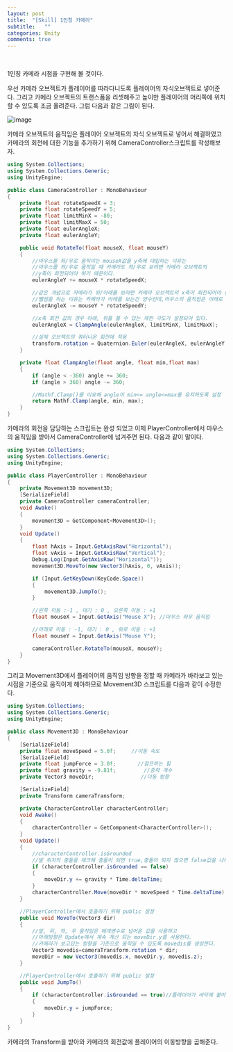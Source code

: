 ```yaml
---
layout: post
title:  "[Skill] 1인칭 카메라"
subtitle:   ""
categories: Unity
comments: true
---
```


<br>

1인칭 카메라 시점을 구현해 볼 것이다.

우선 카메라 오브젝트가 플레이어를 따라다니도록 플레이어의 자식오브젝트로 넣어준다. 그리고 카메라 오브젝트의 트랜스폼을 리셋해주고 높이만 플레이어의 머리쪽에 위치할 수 있도록 조금 올려준다. 그럼 다음과 같은 그림이 된다.

![image](https://user-images.githubusercontent.com/101051124/158780179-0ba1a188-b151-45ce-b1b8-b868ad2695af.png)

카메라 오브젝트의 움직임은 플레이어 오브젝트의 자식 오브젝트로 넣어서 해결하였고 카메라의 회전에 대한 기능을 추가하기 위해 CameraController스크립트를 작성해보자.

```csharp
using System.Collections;
using System.Collections.Generic;
using UnityEngine;

public class CameraController : MonoBehaviour
{
    private float rotateSpeedX = 3;
    private float rotateSpeedY = 5;
    private float limitMinX = -80;
    private float limitMaxX = 50;
    private float eulerAngleX;
    private float eulerAngleY;

    public void RotateTo(float mouseX, float mouseY)
    {
        //마우스를 좌/우로 움직이는 mouseX값을 y축에 대입하는 이유는
        //마우스를 좌/우로 움직일 때 카메라도 좌/우로 보려면 카메라 오브젝트의
        //y축이 회전되어야 하기 때문이다.
        eulerAngleY += mouseX * rotateSpeedX;

        //같은 개념으로 카메라가 위/아래를 보려면 카메라 오브젝트의 x축이 회전되어야 한다.
        //뺄셈을 하는 이유는 카메라가 아래를 보는건 양수인데,마우스의 움직임은 아래로 내려가면 음수이기 때문
        eulerAngleX -= mouseY * rotateSpeedY;

        //x축 회전 값의 경우 아래, 위를 볼 수 있는 제한 각도가 설정되어 있다.
        eulerAngleX = ClampAngle(eulerAngleX, limitMinX, limitMaxX);

        //실제 오브젝트의 쿼터니온 회전에 적용
        transform.rotation = Quaternion.Euler(eulerAngleX, eulerAngleY, 0);
    }

    private float ClampAngle(float angle, float min,float max)
    {
        if (angle < -360) angle += 360;
        if (angle > 360) angle -= 360;

        //Mathf.Clamp()를 이요해 angle이 min<= angle<=max를 유지하도록 설정
        return Mathf.Clamp(angle, min, max);
    }
}
```

카메라의 회전을 담당하는 스크립트는 완성 되었고 이제 PlayerController에서 마우스의 움직임을 받아서 CameraController에 넘겨주면 된다. 다음과 같이 말이다.

```csharp
using System.Collections;
using System.Collections.Generic;
using UnityEngine;

public class PlayerController : MonoBehaviour
{
    private Movement3D movement3D;
    [SerializeField]
    private CameraController cameraController;
    void Awake()
    {
        movement3D = GetComponent<Movement3D>();
    }
    void Update()
    {
        float hAxis = Input.GetAxisRaw("Horizontal");
        float vAxis = Input.GetAxisRaw("Vertical");
        Debug.Log(Input.GetAxisRaw("Horizontal"));
        movement3D.MoveTo(new Vector3(hAxis, 0, vAxis));

        if (Input.GetKeyDown(KeyCode.Space))
        {
            movement3D.JumpTo();
        }

        //왼쪽 이동 :-1 , 대기 : 0 , 오른쪽 이동 : +1
        float mouseX = Input.GetAxis("Mouse X"); //마우스 좌우 움직임

        //아래로 이동 : -1, 대기 : 0 , 위로 이동 : +1
        float mouseY = Input.GetAxis("Mouse Y");

        cameraController.RotateTo(mouseX, mouseY); 
    }
}
```

그리고 Movement3D에서 플레이어의 움직임 방향을 정할 때 카메라가 바라보고 있는 시점을 기준으로 움직이게 해야하므로 Movement3D 스크립트를 다음과 같이 수정한다.

```csharp
using System.Collections;
using System.Collections.Generic;
using UnityEngine;

public class Movement3D : MonoBehaviour
{
    [SerializeField]
    private float moveSpeed = 5.0f;     //이동 속도
    [SerializeField]
    private float jumpForce = 3.0f;       //점프하는 힘
    private float gravity = -9.81f;         //중력 계수
    private Vector3 moveDir;               //이동 방향

    [SerializeField]
    private Transform cameraTransform;

    private CharacterController characterController;
    void Awake()
    {
        characterController = GetComponent<CharacterController>();
    }
    void Update()
    {
        //characterController.isGrounded 
        //발 위치의 충돌을 체크해 충돌이 되면 true,충돌이 되지 않으면 false값을 나타내는 변수.
        if (characterController.isGrounded == false)
        {
            moveDir.y += gravity * Time.deltaTime;
        }
        characterController.Move(moveDir * moveSpeed * Time.deltaTime);
    }

    //PlayerController에서 호출하기 위해 public 설정
    public void MoveTo(Vector3 dir)
    {
        //앞, 뒤, 좌, 우 움직임은 매개변수로 넘어온 값을 사용하고
        //아래방향은 Update에서 계속 계산 되는 moveDir.y를 사용한다.
        //카메라가 보고있는 방향을 기준으로 움직일 수 있도록 movedis를 생성한다.
        Vector3 movedis=cameraTransform.rotation * dir;
        moveDir = new Vector3(movedis.x, moveDir.y, movedis.z);
    }

    //PlayerController에서 호출하기 위해 public 설정
    public void JumpTo()
    {
        if (characterController.isGrounded == true)//플레이어가 바닥에 붙어있으면
        {
            moveDir.y = jumpForce;
        }
    }
}
```

카메라의 Transform을 받아와 카메라의 회전값에 플레이어의 이동방향을 곱해준다.

